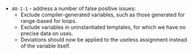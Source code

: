  * `A0-1-1` - address a number of false positive issues:
   * Exclude compiler-generated variables, such as those generated for range-based for loops.
   * Exclude variables in uninstantiated templates, for which we have no precise data on uses.
   * Deviations should now be applied to the useless assignment instead of the variable itself.
